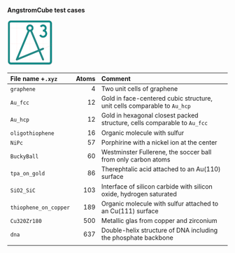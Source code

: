 **AngstromCube test cases**

![AngstromCube logo](doc/fig/a43_logo_bold_104x104.png)

| File name +`.xyz`           | Atoms | Comment                                                                  |  
| :-------------------------- | ----: | :----------------------------------------------------------------------- |
| `graphene`                  |     4 | Two unit cells of graphene                                               |
| `Au_fcc`                    |    12 | Gold in face-centered cubic structure, unit cells comparable to `Au_hcp` |
| `Au_hcp`                    |    12 | Gold in hexagonal closest packed structure, cells comparable to `Au_fcc` |
| `oligothiophene`            |    16 | Organic molecule with sulfur                                             |
| `NiPc`                      |    57 | Porphirine with a nickel ion at the center                               |
| `BuckyBall`                 |    60 | Westminster Fullerene, the soccer ball from only carbon atoms            |
| `tpa_on_gold`               |    86 | Therephtalic acid attached to an Au(110) surface                         |
| `SiO2_SiC`                  |   103 | Interface of silicon carbide with silicon oxide, hydrogen saturated      |
| `thiophene_on_copper`       |   189 | Organic molecule with sulfur attached to an Cu(111) surface              |
| `Cu320Zr180`                |   500 | Metallic glas from copper and zirconium                                  |
| `dna`                       |   637 | Double-helix structure of DNA including the phosphate backbone           |
|                             |       |                                                                          |
